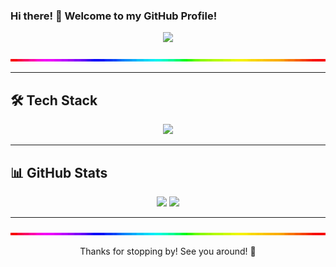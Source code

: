 ### Hi there! 👋 Welcome to my GitHub Profile!

<p align="center">
<img src="https://c.tenor.com/zyh9YnJR5P8AAAAC/shintaro-kisaragi-anime-boy.gif" width=640>
</p>

<p align="center">
<img src="https://github.com/kangrio/kangrio/blob/main/assets/line.gif" width=640>
</p>

---

## 🛠️ Tech Stack

<p align="center">
<img src="https://skillicons.dev/icons?i=python,php,java,cpp,kotlin,html,css,js,androidstudio,arduino,react,nodejs,git,github" />
</p>

---

## 📊 GitHub Stats

<p align="center">
<img src="https://github-readme-stats.vercel.app/api?username=kangrio&show_icons=true&theme=tokyonight" height=200/>
<img src="https://github-readme-stats.vercel.app/api/top-langs/?username=kangrio&theme=tokyonight" height=200/>
</p>


---

<p align="center">
<img src="https://github.com/kangrio/kangrio/blob/main/assets/line.gif" width=640>
</p>

<p align="center">Thanks for stopping by! See you around! 🚀</p>
